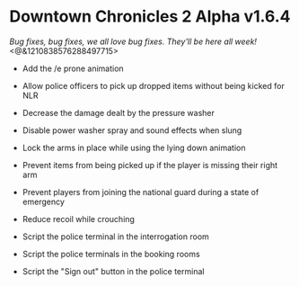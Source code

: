# Downtown Chronicles 2 Alpha v1.6.4
*Bug fixes, bug fixes, we all love bug fixes. They'll be here all week!*
<@&1210838576288497715>

* Add the /e prone animation

* Allow police officers to pick up dropped items without being kicked for NLR
* Decrease the damage dealt by the pressure washer
* Disable power washer spray and sound effects when slung
* Lock the arms in place while using the lying down animation
* Prevent items from being picked up if the player is missing their right arm
* Prevent players from joining the national guard during a state of emergency
* Reduce recoil while crouching
* Script the police terminal in the interrogation room
* Script the police terminals in the booking rooms
* Script the "Sign out" button in the police terminal